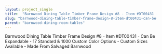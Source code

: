 ```yaml
---
layout: project_single
title:  "Barnwood Dining Table Timber Frame Design #8 - Item #DT00431 - Can Be Expandable - 17 Standard & 1000 Custom Color Options - Custom Sizes Available - Made From Salvaged Barnwood"
slug: "barnwood-dining-table-timber-frame-design-8-item-dt00431-can-be-expandable-17-standard-1000"
parent: "barnwood-dining-room-tables"
---
```

Barnwood Dining Table Timber Frame Design #8 - Item #DT00431 - Can Be Expandable - 17 Standard & 1000 Custom Color Options - Custom Sizes Available - Made From Salvaged Barnwood